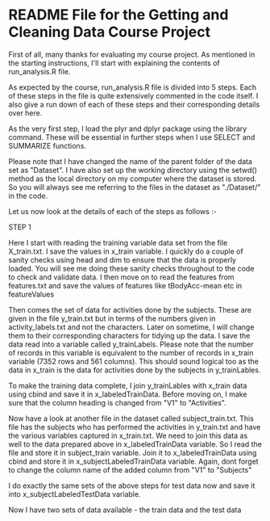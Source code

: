 # README File for the Getting and Cleaning Data Course Project

First of all, many thanks for evaluating my course project. As mentioned in the starting instructions, I'll start with explaining the contents of run_analysis.R file.

As expected by the course, run_analysis.R file is divided into 5 steps. Each of these steps in the file is quite extensively commented in the code itself. I also give a run down of each of these steps and their corresponding details over here.

As the very first step, I load the plyr and dplyr package using the library command. These will be essential in further steps when I use SELECT and SUMMARIZE functions.

Please note that I have changed the name of the parent folder of the data set as "Dataset". I have also set up the working directory using the setwd() method as the local directory on my computer where the dataset is stored. So you will always see me referring to the files in the dataset as "./Dataset/<path to the file>" in the code.

Let us now look at the details of each of the steps as follows :-
 
STEP 1 

Here I start with reading the training variable data set from the file X_train.txt. I save the values in x_train variable. I quickly do a couple of sanity checks using head and dim to ensure that the data is properly loaded. You will see me doing these sanity checks throughout to the code to check and validate data. I then move on to read the features from features.txt and save the values of features like tBodyAcc-mean etc in featureValues

Then comes the set of data for activities done by the subjects. These are given in the file y_train.txt but in terms of the numbers given in activity_labels.txt and not the characters. Later on sometime, I will change them to their corresponding characters for tidying up the data. I save the data read into a variable called y_trainLabels. Please note that the number of records in this variable is equivalent to the number of records in x_train variable (7352 rows and 561 columns). This should sound logical too as the data in x_train is the data for activities done by the subjects in y_trainLables. 

To make the training data complete, I join y_trainLables with x_train data using cbind and save it in x_labeledTrainData. Before moving on, I make sure that the column heading is changed from "V1" to "Activities".

Now have a look at another file in the dataset called subject_train.txt. This file has the subjects who has performed the activities in y_train.txt and have the various variables captured in x_train.txt. We need to join this data as well to the data prepared above in x_labeledTrainData variable. So I read the file and store it in subject_train variable. Join it to x_labeledTrainData using cbind and store it in x_subjectLabeledTrainData variable. Again, dont forget to change the column name of the added column from "V1" to "Subjects"

I do exactly the same sets of the above steps for test data now and save it into x_subjectLabeledTestData variable.

Now I have two sets of data available - the train data and the test data 